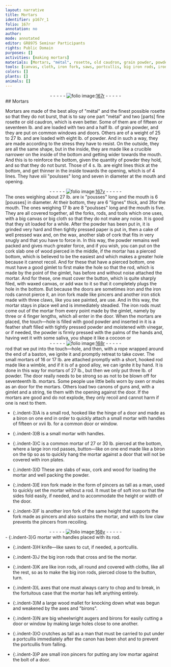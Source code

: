 ```yaml
---
layout: narrative
title: Mortars
identifier: p167r_1
folio: 167r
annotation: no
author:
mode: annotated
editor: GR8975 Seminar Participants
rights: Public Domain
purposes: []
activities: [making mortars]
materials: [Mortars, "métal", rosette, old caudron, grain powder, powder, forks, rods, wax, cork, wood, iron rods, vinegar, rope, baston, guns, gimlet, small rod, biron, small mortar, common mortar, mortar with handles, crutches]
tools: [canvas, cloth, iron fork, saws, portcullis, big iron rods, iron rods, axes, mallet, wheelwright augers, birons, iron pincers]
colors: []
plants: []
animals: []
---
```


 <div class="folio" align="center">- - - - - <a href="http://gallica.bnf.fr/ark:/12148/btv1b10500001g/f339.image" target="_blank"><img src="https://cu-mkp.github.io/GR8975-edition/assets/photo-icon.png" alt="folio image: " style="display:inline-block; margin-bottom:-3px;"/>167r</a> - - - - - </div> <span class="activity"></span> 
## Mortars

 <span class="figure"></span> 
<span class="material">Mortars</span> are made of the best alloy of <span class="material">"métal"</span> and the finest possible <span class="material">rosette</span> so that they do not burst, that is to say one part "métal" and two [parts] fine rosette or <span class="material">old caudron</span>, which is even better. Some of them are of <span class="unit">fifteen or seventeen lb.</span> and are loaded with <span class="unit">two and a half lb.</span> of <span class="material">grain powder</span>, and they are put on common windows and doors. Others are of a weight of <span class="unit">25 to 27 lb.</span> and are loaded with <span class="unit">eight lb.</span> of <span class="material">powder</span>. And in such a way, they are made according to the stress they have to resist. On the outside, they are all the same shape, but in the inside, they are made like a crucible
 <span class="figure"></span> 
narrower on the inside of the bottom and getting wider towards the mouth. And this is to reinforce the bottom, given the quantity of <span class="material">powder</span> they hold, and so that they do not burst. Those of <span class="unit">4 s. lb.</span> are eight lines thick at the bottom, and get thinner in the inside towards the opening, which is of 4 lines. They have <span class="unit">xiii "poulsses"</span> long and <span class="unit">seven in diameter</span> at the mouth and opening.
 <div class="folio" align="center">- - - - - <a href="http://gallica.bnf.fr/ark:/12148/btv1b10500001g/f340.image" target="_blank"><img src="https://cu-mkp.github.io/GR8975-edition/assets/photo-icon.png" alt="folio image: " style="display:inline-block; margin-bottom:-3px;"/>167v</a> - - - - - </div> 
The ones weighing about <span class="unit">27 lb.</span> are <span class="unit">ix "pousses" long</span> and the mouth is <span class="unit">6 [pousses]</span> in diameter. At their bottom, they are <span class="unit">6 "lignes"</span> thick, and <span class="unit">3</span>for the mouth. The ones weighing <span class="unit">17 lb</span> are <span class="unit">8 "poulsses"</span> long and the mouth is <span class="unit">five</span>. They are all covered together, all the <span class="material">forks</span>, <span class="material">rods</span>, and tools which one uses, with a big <span class="tool">canvas</span> or big <span class="tool">cloth</span> so that they do not make any noise. It is good that they sit loaded for a while. After the <span class="material">powder</span> has been put in, it is grinded very hard and then tightly pressed paper is put in, then a cake of well pressed <span class="material">wax</span> and, on the wax, another slab of <span class="material">cork</span> that fits in very snugly and that you have to force in. In this way, the powder remains well packed and gives much greater force, and if you wish, you can put on the cork slab one of <span class="material">wood</span> pierced in the middle, if the mortar has a pierced bottom, which is believed to be the easiest and which makes a greater hole because it cannot recoil. And for these that have a pierced bottom, one must have a good gimlet to first make the hole so that the rod, which is made by the point of the gimlet, has before and without noise attached the mortar. And for these, one must cover the button, which is quite sharply filed, with waxed canvas, or add <span class="material">wax</span> to it so that it completely plugs the hole in the bottom. But because the doors are sometimes iron and the <span class="material">iron rods</span> cannot pierce it, an iron fork made like pincers and another iron stick made with three claws, like you see painted, are use. And in this way, the mortar stays in place well and is immediately steadied. The iron rods must come out of the mortar from every point made by the gimlet, namely by <span class="unit">three or 4 finger lengths</span>, which all enter in the door. When the mortars are placed, the touch—hole is filled with good powder and inserted in it is a feather shaft filled with tightly pressed powder and moistened with <span class="material">vinegar</span>, or if needed, the powder is firmly pressed with the palms of the hands and, having wet it with some saliva, you shape it like a cocoon or
 <div class="folio" align="center">- - - - - <a href="http://gallica.bnf.fr/ark:/12148/btv1b10500001g/f341.image" target="_blank"><img src="https://cu-mkp.github.io/GR8975-edition/assets/photo-icon.png" alt="folio image: " style="display:inline-block; margin-bottom:-3px;"/>168r</a> - - - - - </div> <span class="figure"></span> 
rod that we put into the touch—hole, and then, with a <span class="material">rope</span> wrapped around the end of a <span class="material">baston</span>, we ignite it and promptly retreat to take cover. The small mortars of <span class="unit">16 or 17 lb.</span> are attached promptly with a short, hooked rod made like a wimble, and if it is of a good alloy, we can ignite it by hand. It is done in this way for mortars of <span class="unit">27 lb.</span>, but then we only put <span class="unit">three lb.</span> of powder. The door really needs to be strong so as not to be blown off for <span class="unit">seventeenth lb.</span> mortars. Some people use little bells worn by oxen or mules as an door for the mortars. Others load two canons of <span class="material">guns</span> and, with a <span class="material">gimlet</span> and a string, tie them with the opening against the door. If the mortars are good and do not explode, they only recoil and cannot harm if one is next to them.
 
 
- {:.indent-3}A is a <span class="material">small rod</span>, hooked like the hinge of a door and made as a <span class="material">biron</span> on one end in order to quickly attach a small mortar with handles of fifteen or xvii lb. for a common door or window.
 
- {:.indent-3}B is a <span class="material">small mortar</span> with handles.
 
- {:.indent-3}C is a <span class="material">common mortar</span> of <span class="unit">27 or 30 lb</span>. pierced at the bottom, where a large iron rod passes, button—like on one end made like a biron on the tip so as to quickly hang the mortar against a door that will not be covered with iron plates.
 
- {:.indent-3}D These are slabs of <span class="material">wax</span>, <span class="material">cork</span> and <span class="material">wood</span> for loading the mortar and well packing the powder.
 
- {:.indent-3}E <span class="tool">iron fork</span> made in the form of pincers as tall as a man, used to quickly set the mortar without a rod. It must be of soft iron so that the sides fold easily, if needed, and to accommodate the height or width of the door.
 
- {:.indent-3}F is another <span class="tool">iron fork</span> of the same height that supports the fork made as pincers and also sustains the mortar, and with its low claw prevents the pincers from recoiling.
 <div class="folio" align="center">- - - - - <a href="http://gallica.bnf.fr/ark:/12148/btv1b10500001g/f342.image" target="_blank"><img src="https://cu-mkp.github.io/GR8975-edition/assets/photo-icon.png" alt="folio image: " style="display:inline-block; margin-bottom:-3px;"/>168v</a> - - - - - </div> 
- {:.indent-3}G <span class="material">mortar with handles</span> placed with its rod.
 
- {:.indent-3}H knife—like <span class="tool">saws</span> to cut, if needed, a <span class="tool">portcullis</span>.
 
- {:.indent-3}J the <span class="tool">big iron rods</span> that cross and tie the mortar.
 
- {:.indent-3}K are like <span class="tool">iron rods</span>, all round and covered with cloths, like all the rest, so as to make the big iron rods, pierced close to the button, turn.
 
- {:.indent-3}L <span class="tool">axes</span> that one must always carry to chop and to break, in the fortuitous case that the mortar has left anything entirely.
 
- {:.indent-3}M a large wood <span class="tool">mallet</span> for knocking down what was begun and weakened by the axes and "birons".
 
- {:.indent-3}N are big <span class="tool">wheelwright augers</span> and <span class="tool">birons</span> for easily cutting a door or window by making large holes close to one another.
 
- {:.indent-3}O <span class="material">crutches</span> as tall as a man that must be carried to put under a portcullis immediately after the canon has been shot and to prevent the portcullis from falling.
 
- {:.indent-3}P are small <span class="tool">iron pincers</span> for putting any low mortar against the bolt of a door.
 
 